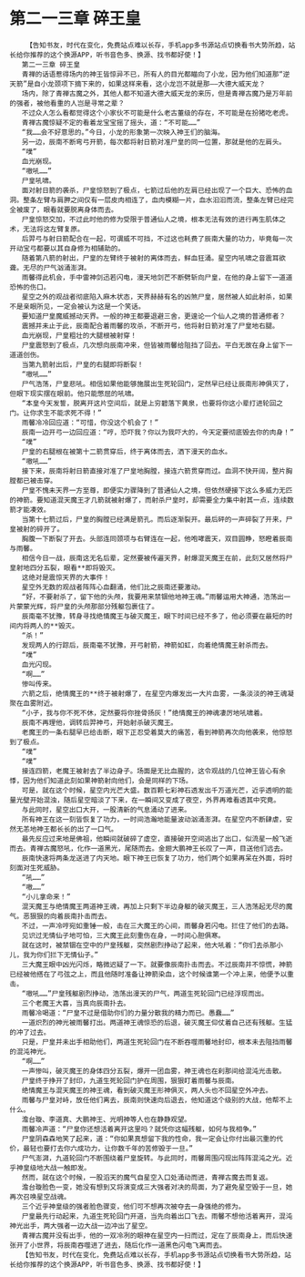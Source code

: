 # 第二一三章 碎王皇
        【告知书友，时代在变化，免费站点难以长存，手机app多书源站点切换看书大势所趋，站长给你推荐的这个换源APP，听书音色多、换源、找书都好使！】
       第二一三章 碎王皇
       青禅的话语惹得场内的神王皆惊异不已，所有人的目光都瞄向了小龙，因为他们知道那“逆天箭”是自小龙颈项下摘下来的，如果这样来看，这小龙岂不就是那——大德大威天龙？
       场内，除了青禅古魔之外，其他人都不知道大德大威天龙的来历，但是青禅古魔乃是万年前的强者，被他看重的人岂是寻常之辈？
       不过众人怎么看都觉得这个小家伙不可能是什么老古董级的存在，不可能是在扮猪吃老虎。
       青禅古魔惊疑不定的看着龙宝宝摇了摇头，道：“不可能……”
       “我……会不好意思的。”今日，小龙的形象第一次映入神王们的脑海。
       另一边，辰南不断弯弓开箭，每次都将射日箭对准尸皇的同一位置，那就是他的左肩头。
       “噗”
       血光崩现。
       “嗷吼……”
       尸皇吼啸。
       面对射日箭的袭杀，尸皇惊怒到了极点，七箭过后他的左肩已经出现了一个巨大、恐怖的血洞。整条左臂与肩胛之间仅有一层皮肉相连了，血肉模糊一片，血水汩汩而流，整条左臂已经完全被废了，眼看就要脱离身体而去。
       尸皇惊怒交加，不过此时他的修为受限于普通仙人之境，根本无法有效的进行再生肌体之术，无法将这左臂复原。
       后羿弓与射日箭配合在一起，可谓威不可挡，不过这也耗费了辰南大量的功力，毕竟每一次开动宝弓都要以其自身修为相辅助的。
       随着第八箭的射出，尸皇的左臂终于被射的离体而去，鲜血狂涌。星空内吼啸之音震耳欲聋。无尽的尸气汹涌澎湃。
       雨馨得此机会，手中雷神剑迅若闪电，漫天地剑芒不断劈斩向尸皇，在他的身上留下一道道恐怖的伤口。
       星空之外的观战者彻底陷入麻木状态，天界赫赫有名的凶煞尸皇，居然被人如此射杀，如果不是亲眼所见，一定会被认为这是一个笑话。
       要知道尸皇魔威撼动天界。一般的神王都要退避三舍，更遑论一个仙人之境的普通修者？
       震撼并未止于此，辰南配合着雨馨的攻杀，不断开弓，他将射日箭对准了尸皇地右腿。
       血光崩现，尸皇粗壮的大腿根被射穿！
       尸皇震怒到了极点，几次想向辰南冲来，但皆被雨馨给阻挡了回去。平白无故在身上留下一道道创伤。
       当第九箭射出后，尸皇的右腿即将断裂！
       “嗷吼……”
       尸气浩荡，尸皇悲吼。相信如果他能够施展出生死轮回门，定然早已经让辰南形神俱灭了，但眼下现实摆在眼前。他只能憋屈的吼啸。
       “本皇今天发誓，脱离开这片空间后，就是上穷碧落下黄泉，也要将你这小辈打进轮回之门。让你求生不能求死不得！”
       雨馨冷冷回应道：“可惜，你没这个机会了！”
       辰南一边开弓一边回应道：“哼，恐吓我？你以为我吓大的，今天定要彻底毁去你的肉身！”
       “噗”
       尸皇的右腿根在被第十二箭贯穿后，终于离体而去，洒下漫天的血水。
       “嗷吼……”
       接下来，辰南将射日箭直接对准了尸皇地胸膛，接连六箭贯穿而过。血洞不快开阔，整片胸膛都已被击穿。
       尸皇不愧未天界一方至尊，即便实力骤降到了普通仙人之境，但依然硬接下这么多威力无匹的神箭。要知道混天魔王才几箭就被射爆了，而射杀尸皇时，却需要全力集中射其一点，连续数箭才能凑效。
       当第十七箭过后，尸皇的胸膛已经满是箭孔。而后逐渐裂开。最后砰的一声碎裂了开来，尸皇被射的碎开了。
       胸腹一下断裂了开去。头部连同颈项与右臂连在一起，他咆哮震天，双目圆睁，怒瞪着辰南与雨馨。
       相信今日一战，辰南这无名后辈，定然要被传遍天界，射爆混天魔王在前，此刻又居然将尸皇射地四分五裂，眼看**即将毁灭。
       这绝对是震惊天界的大事件！
       星空外无数的观战者阵阵心血翻涌，他们比之辰南还要激动。
       “好，不要射杀了，留下他的头颅，我要用来禁锢他地神王魂。”雨馨运用大神通，浩荡出一片蒙蒙光辉，将尸皇的头颅那部分残躯包裹住了。
       辰南毫不犹豫，转身寻找绝情魔王与破灭魔王，眼下时间已经不多了，他必须要在最短的时间内将两人的**毁灭。
       “杀！”
       发现两人的行踪后，辰南毫不犹豫，开弓射箭，神箭如虹，向着绝情魔王射杀而去。
       “噗”
       血光闪现。
       “啊……”
       惨叫传来。
       六箭之后，绝情魔王的**终于被射爆了，在星空内爆发出一大片血雾，一条淡淡的神王魂凝聚在血雾附近。
       “小子，我与你不死不休，定然要将你挫骨扬灰！”绝情魔王的神魂凄厉地吼啸着。
       辰南不再理他，调转后羿神弓，开始射杀破灭魔王。
       老魔王的一条右腿早已给击断，眼下正忍受着莫大的痛苦，看到神箭再次向他袭来，他惊怒到了极点。
       “噗”
       “噗”
       接连四箭，老魔王被射去了半边身子。场面是无比血腥的，这令观战的几位神王皆心有余悸，因为他们知道此刻如果神箭射向他们，会是同样的下场。
       可是，就在这个时候，星空内光芒大盛。数百颗七彩神石透发出千万道光芒，近乎透明的能量光壁开始混浊，随后星空暗淡了下来，在一瞬间又变成了夜空，外界再难看透其中究竟。
       与此同时，星空出口大开，一股清新的气息涌动了进来。
       所有神王在这一刻皆恢复了功力，一时间浩瀚地能量波动汹涌澎湃。在星空内不断肆虐，安然无恙地神王都长长的出了一口气。
       最先反应过来地是佛祖，他瞬间就破碎了虚空，直接破开空间逃出了出口，似流星一般飞逝而去。青禅古魔怒吼，化作一道黑光，尾随而去。金翅大鹏神王长叹了一声，目送他们远去。
       辰南快速将两条龙送进了内天地。眼下神王已恢复了功力，他们两个如果再呆在外面，将时刻面对生死威胁。
       “吼……”
       “嗷……”
       “小儿拿命来！”
       混天魔王与绝情魔王两道神王魂，再加上只剩下半边身躯的破灭魔王，三人浩荡起无尽的魔气。恶狠狠的向着辰南扑击而去。
       不过，一声冷哼宛如重锤一般，击在三大魔王的心间，雨馨身若闪电。拦住了他们的去路。
       见识过无情仙子地可怕，三大魔王此刻重伤在身，一时间心胆俱寒。
       就在这时，被禁锢在空中的尸皇残躯，突然剧烈挣动了起来，他大吼着：“你们去杀那小儿，我为你们拦下无情仙子。”
       三大魔王眼中凶光闪烁，略微迟疑了一下。就要像辰南扑击而去。不过辰南并不惊慌，神箭已经被他搭在了弓弦之上，而且他随时准备让神箭染血，这个时候谁第一个冲上来，他便予以重击。
       “嗷吼……”尸皇残躯剧烈挣动，浩荡出漫天的尸气，两道生死轮回门已经浮现而出。
       三个老魔王大喜，当真向辰南扑去。
       雨馨冷喝道：“尸皇不过是借助你们的力量分散我的精力而已。愚蠢……”
       一道炽烈的神光被雨馨打出。两道神王魂惊恐的后退，破灭魔王仰仗着自己还有残躯。生猛的冲了过去。
       只是，尸皇并未出手相助他们，两道生死轮回门在不断吞噬雨馨地封印，根本未去阻挡雨馨的混沌神光。
       “啊……”
       一声惨叫，破灭魔王的身体四分五裂，爆开一团血雾，神王魂也在刹那间给混沌光击散。
       尸皇终于挣开了封印，九道生死轮回门护在周围，狠狠盯着雨馨与辰南。
       绝情魔王与混天魔王的神王魂，看到破灭魔王形神俱灭，两人头也不回星空外冲去。
       雨馨与尸皇对峙，放任他们离去，辰南则快速向后退去，他知道这个级别的大战，他帮不上什么。
       澹台璇、李道真、大鹏神王、光明神等人也在静静观望。
       雨馨冷声道：“尸皇你还想活着离开这里吗？就凭你这幅残躯，如何与我相争。”
       尸皇阴森森地笑了起来，道：“你如果真想留下我的性命，我一定会让你付出最沉重的代价，最轻也要打去你六成功力，让你数千年的苦修毁于一旦。”
       尸气澎湃，九道轮回门不断围绕着尸皇旋转。与此同时，雨馨周围闪现出阵阵混沌之光。近乎神皇级地大战一触即发。
       然而，就在这个时候，一股滔天的魔气自星空入口处涌动而进，青禅古魔去而复返。
       澹台璇脸色一变，她没有想到又将演变成三大强者对决的局面，为了避免星空毁于一旦，她再次召唤星空战魂。
       三个近乎神皇级的强者脸色骤变，他们可不想再次被夺去一身强绝的修为。
       尸皇最先行动起来，九道生死轮回门开道，当先向着出口飞去。雨馨不想他活着离开，混沌神光出手，两大强者一边大战一边冲出了星空。
       青禅古魔并没有出手，他的一双冷冽的眼神在星空内一扫而过，定在了辰南身上，而后快速张开了小世界，将辰南吞噬进了进去，随后化作一道黑色闪电飞离而去。
       【告知书友，时代在变化，免费站点难以长存，手机app多书源站点切换看书大势所趋，站长给你推荐的这个换源APP，听书音色多、换源、找书都好使！】